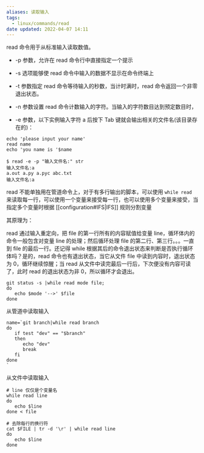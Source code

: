 ```yaml
---
aliases: 读取输入
tags:
  - linux/commands/read
date updated: 2022-04-07 14:11
---
```


read 命令用于从标准输入读取数值。

- -p 参数，允许在 read 命令行中直接指定一个提示

- -s 选项能够使 read 命令中输入的数据不显示在命令终端上

- -t 参数指定 read 命令等待输入的秒数，当计时满时，read 命令返回一个非零退出状态。

- -n 参数设置 read 命令计数输入的字符。当输入的字符数目达到预定数目时，

- -e 参数，以下实例输入字符 a 后按下 Tab 键就会输出相关的文件名(该目录存在的)：

```shell
echo 'please input your name'
read name
echo 'you name is '$name
```

```shell
$ read -e -p "输入文件名:" str
输入文件名:a
a.out a.py a.pyc abc.txt
输入文件名:a
```

read 不能单独用在管道命令上，对于有多行输出的脚本，可以使用 `while read` 来读取每一行，可以使用一个变量来接受每一行，也可以使用多个变量来接受，当指定多个变量时根据  [[configuration#IFS|IFS]] 规则分割变量

其原理为：

read 通过输入重定向，把 file 的第一行所有的内容赋值给变量 line，循环体内的命令一般包含对变量 line 的处理；然后循环处理 file 的第二行、第三行。。。一直到 file 的最后一行。还记得 while 根据其后的命令退出状态来判断是否执行循环体吗？是的，read 命令也有退出状态，当它从文件 file 中读到内容时，退出状态为 0，循环继续惊醒；当 read 从文件中读完最后一行后，下次便没有内容可读了，此时 read 的退出状态为非 0，所以循环才会退出。

```shell
git status -s |while read mode file;
do
   echo $mode '-->' $file
done
```

从管道中读取输入

```shell
name=`git branch|while read branch
do
   if test "dev" == "$branch"
   then
      echo "dev"
      break
   fi
done
`
```

从文件中读取输入

```shell
# line 仅仅是个变量名
while read line
do
   echo $line
done < file
```

```shell
# 去除每行的换行符
cat $FILE | tr -d '\r' | while read line
do
   echo $line
done 
```
